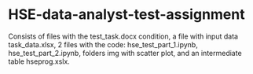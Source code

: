 # HSE-data-analyst-test-assignment
Consists of files with the test_task.docx condition, a file with input data task_data.xlsx, 2 files with the code: hse_test_part_1.ipynb, hse_test_part_2.ipynb, folders img with scatter plot, and an intermediate table hseprog.xslx.
